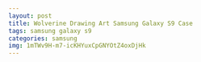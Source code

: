 ```yaml
---
layout: post
title: Wolverine Drawing Art Samsung Galaxy S9 Case
tags: samsung galaxy s9
categories: samsung
img: 1mTWv9H-m7-icKHYuxCpGNYOtZ4oxDjHk
---
```

